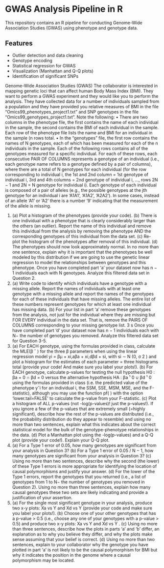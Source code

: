 # GWAS Analysis Pipeline in R
This repository contains an R pipeline for conducting Genome-Wide Association Studies (GWAS) using phenotype and genotype data.

## Features
- Outlier detection and data cleaning
- Genotype encoding
- Statistical regression for GWAS
- Visualization (Manhattan and Q-Q plots)
- Identification of significant SNPs



Genome-Wide Association Studies (GWAS)
The collaborator is interested in mapping genetic loci that can affect human Body Mass Index
(BMI). They want to perform a GWAS experiment and they would like you to perform the
analysis. They have collected data for a number of individuals sampled from a population and
they have provided you relative measures of BMI in the file
“Omics99_phenotypes_project1.txt” and SNP genotypes in the file
“Omics99_genotypes_project1.txt”. Note the following:
• There are two columns in the phenotype file, the first contains the name of each individual
in the sample, the second contains the BMI of each individual in the sample. Each row of
the phenotype file lists the name and BMI for an individual in the sample (n rows total.
• In the “genotypes” file, the first row contains the names of N genotypes, each of which
has
been measured for each of the n individuals in the sample. Each of the following rows contains
all of the genotypes measured for a specific individual. For each of these rows, each
consecutive PAIR OF COLUMNS represents a genotype of an individual (i.e., each genotype
name refers to a genotype defined by a pair of columns), where there are a total of N
genotypes for each individual (for the row corresponding to individual i, the 1st and 2nd
column = 1st genotype of individual i, 3rd and 4th columns = 2nd genotype of individual i,
..., rows 2N − 1 and 2N = N genotype for individual i). Each genotype of each individual
is composed of a pair of alleles (e.g., the possible genotypes at the jth genotype for an
individual i are ‘A1A1’, ‘A1A2’, ‘A2A2’). In some cases, instead of an allele ‘A1’ or ‘A2’
there is a number ‘9’ indicating that the measurement of the allele is missing.
1. (a) Plot a histogram of the phenotypes (provide your code). (b) There is one individual
with a phenotype that is clearly considerably larger than the others (an outlier).
Report the name of this individual and remove this individual from the analysis by removing
the phenotype AND the corresponding genotypes of this individual from the data set. (c)
Re- plot the histogram of the phenotypes after removal of this individual. (d) The
phenotypes should now look approximately normal. In no more than one sentence, explain
why it is important that the phenotypes be well modeled by this distribution if we are going
to use the genetic linear regression to model the relationships between genotypes and this
phenotype.
Once you have completed part ‘a’ your dataset now has n − 1 individuals each with
N genotypes. Analyze this filtered data set in Question 2.
2. (a) Write code to identify which individuals have a genotype with a missing allele. Report
the names of individuals with at least one genotype with a missing allele and report the names
of the genotypes for each of these individuals that have missing alleles. The entire list of
these numbers represent genotypes for which at least one individual has missing data. (b) For
your list in part ‘a’ remove these genotypes from the analysis, not just for the individual
where they are missing but FOR EVERY individual in the data set. That is, remove
the PAIRS OF COLUMNS corresponding to your missing genotype list.
3
s
Once you have completed part ‘d’ your dataset now has n − 1 individuals each with N−
the number of genotypes you removed. Analyze this filtered data set for Question 3-5.
3. (a) For EACH genotype, using the formulas provided in class, calculate the MLE(β ˆ ) for
the three β parameters when using the linear regression model yi = βμ + xi,aβa + xi,dβd + si,
with
si ∼ N (0, σ
2
) and plot a histogram for the estimates of each parameter = three histograms
total (provide your code! And make sure you label your plots!). (b) For EACH genotype,
calculate p-values for testing the null hypothesis H0 : βa = 0 ∩ βd = 0 versus the alternative
hypothesis HA : βa ¹ 0 ∪ βd ¹ 0 using the formulas provided in class (i.e. the predicted
value of the phenotype yˆi for an individual i, the SSM, SSE, MSM, MSE, and the F-statistic),
although you may use the function pf( ) with the option ‘lower.tail=FALSE’ to calculate the
p-value from your F-statistic. (c) Plot a histogram of ALL p-values (not -log(p-values)!
just the p-values!). If you ignore a few of the p-values that are extremely small (=highly
significant), describe how the rest of the p-values are distributed (i.e., the probability
distribution do they appear to resemble) and using no more than two sentences, explain what
this indicates about the correct statistical model for the bulk of the genotype-phenotype
relationships in the data. (d) Plot a Manhattan plot using the -log(p-values) and a Q-Q plot
(provide your code!). Explain your Q-Q plot.
4. (a) For a Type 1 error of 0.05, how many genotypes are significant from your analysis in
Question 3? (b) For a Type 1 error of 0.05 / N − 1, how many genotypes are significant
from your analysis in Question 3? (c) Using no more than two sentences, describe why the
second (the lower) of these Type 1 errors is more appropriate for identifying the location
of causal polymorphisms and justify your answer. (d) For the lower of the Type 1 errors,
report the genotypes that you returned (i.e., a list of genotypes from 1 to N− the number
of genotypes you removed in Question 2). Using no more than three sentences, explain
how many causal genotypes these two sets are likely indicating and provide a justification
of your assertion.
5. (a) For the single most significant genotype in your analysis, produce two x-y plots: Xa
vs Y and Xd vs Y (provide your code and make sure you label your plots!). (b) Choose
one of your other genotypes that has a p-value > 0.5 (i.e., choose any one of your
genotypes with a p-value > 0.5) and produce two x-y plots: Xa vs Y and Xd vs Y . (c)
Using no more than three sentences, describe how the plots in parts ‘a’ and ‘b’ differ, an
explanation as to why you believe they differ, and why the plots make sense assuming
that your belief is correct. (d) Using no more than two sentences, explain to your
collaborator why the genotype you have plotted in part ‘a’ is not likely to be the causal
polymorphism for BMI but why it indicates the position in the genome where a causal
polymorphism may be located.
